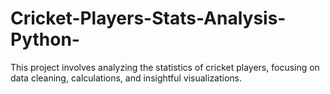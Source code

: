 # Cricket-Players-Stats-Analysis-Python-
This project involves analyzing the statistics of cricket players, focusing on data cleaning, calculations, and insightful visualizations.
